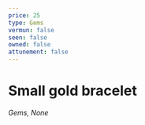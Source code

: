 ```yaml
---
price: 25
type: Gems
vermun: false
seen: false
owned: false
attunement: false
---
```

# Small gold bracelet

*Gems, None*